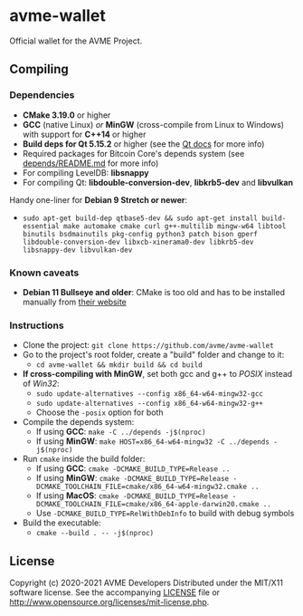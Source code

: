 # avme-wallet

Official wallet for the AVME Project.

## Compiling

### Dependencies

* **CMake 3.19.0** or higher
* **GCC** (native Linux) *or* **MinGW** (cross-compile from Linux to Windows) with support for **C++14** or higher
* **Build deps for Qt 5.15.2** or higher (see the [Qt docs](https://wiki.qt.io/Building_Qt_5_from_Git) for more info)
* Required packages for Bitcoin Core's depends system (see [depends/README.md](depends/README.md) for more info)
* For compiling LevelDB: **libsnappy**
* For compiling Qt: **libdouble-conversion-dev**, **libkrb5-dev** and **libvulkan**

Handy one-liner for **Debian 9 Stretch or newer**:
* `sudo apt-get build-dep qtbase5-dev && sudo apt-get install build-essential make automake cmake curl g++-multilib mingw-w64 libtool binutils bsdmainutils pkg-config python3 patch bison gperf libdouble-conversion-dev libxcb-xinerama0-dev libkrb5-dev libsnappy-dev libvulkan-dev`

### Known caveats

* **Debian 11 Bullseye and older**: CMake is too old and has to be installed manually from [their website](https://cmake.org/download)

### Instructions

* Clone the project: `git clone https://github.com/avme/avme-wallet`
* Go to the project's root folder, create a "build" folder and change to it:
  * `cd avme-wallet && mkdir build && cd build`
* **If cross-compiling with MinGW**, set both gcc and g++ to *POSIX* instead of *Win32*:
  * `sudo update-alternatives --config x86_64-w64-mingw32-gcc`
  * `sudo update-alternatives --config x86_64-w64-mingw32-g++`
  * Choose the `-posix` option for both
* Compile the depends system:
  * If using **GCC**: `make -C ../depends -j$(nproc)`
  * If using **MinGW**: `make HOST=x86_64-w64-mingw32 -C ../depends -j$(nproc)`
* Run `cmake` inside the build folder:
  * If using **GCC**: `cmake -DCMAKE_BUILD_TYPE=Release ..`
  * If using **MinGW**: `cmake -DCMAKE_BUILD_TYPE=Release -DCMAKE_TOOLCHAIN_FILE=cmake/x86_64-w64-mingw32.cmake ..`
  * If using **MacOS**: `cmake -DCMAKE_BUILD_TYPE=Release -DCMAKE_TOOLCHAIN_FILE=cmake/x86_64-apple-darwin20.cmake ..`
  * Use `-DCMAKE_BUILD_TYPE=RelWithDebInfo` to build with debug symbols
* Build the executable:
  * `cmake --build . -- -j$(nproc)`

## License

Copyright (c) 2020-2021 AVME Developers
Distributed under the MIT/X11 software license.
See the accompanying [LICENSE](LICENSE) file or http://www.opensource.org/licenses/mit-license.php.
